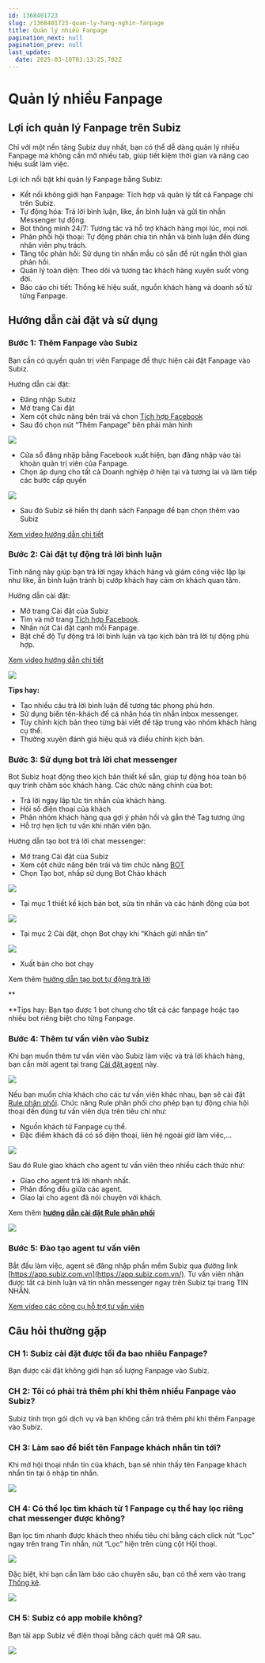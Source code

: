 ```yaml
---
id: 1368401723
slug: /1368401723-quan-ly-hang-nghin-fanpage
title: Quản lý nhiều Fanpage
pagination_next: null
pagination_prev: null
last_update:
  date: 2025-03-10T03:13:25.702Z
---
```


# Quản lý nhiều Fanpage



## Lợi ích quản lý Fanpage trên Subiz


Chỉ với một nền tảng Subiz duy nhất, bạn có thể dễ dàng quản lý nhiều Fanpage mà không cần mở nhiều tab, giúp tiết kiệm thời gian và nâng cao hiệu suất làm việc.

Lợi ích nổi bật khi quản lý Fanpage bằng Subiz:

- Kết nối không giới hạn Fanpage: Tích hợp và quản lý tất cả Fanpage chỉ trên Subiz.
- Tự động hóa: Trả lời bình luận, like, ẩn bình luận và gửi tin nhắn Messenger tự động.
- Bot thông minh 24/7: Tương tác và hỗ trợ khách hàng mọi lúc, mọi nơi.
- Phân phối hội thoại: Tự động phân chia tin nhắn và bình luận đến đúng nhân viên phụ trách.
- Tăng tốc phản hồi: Sử dụng tin nhắn mẫu có sẵn để rút ngắn thời gian phản hồi.
- Quản lý toàn diện: Theo dõi và tương tác khách hàng xuyên suốt vòng đời.
- Báo cáo chi tiết: Thống kê hiệu suất, nguồn khách hàng và doanh số từ từng Fanpage.
## Hướng dẫn cài đặt và sử dụng

### Bước 1: Thêm Fanpage vào Subiz


Bạn cần có quyền quản trị viên Fanpage để thực hiện cài đặt Fanpage vào Subiz.

Hướng dẫn cài đặt:

- Đăng nhập Subiz
- Mở trang Cài đặt
- Xem cột chức năng bên trái và chọn [Tích hợp Facebook](https://app.subiz.com.vn/settings/messenger)
- Sau đó chọn nút “Thêm Fanpage” bên phải màn hình


![](https://vcdn.subiz-cdn.com/file/fisgoektcdralpapcxyg_acpxkgumifuoofoosble/unnamed.png)




- Cửa sổ đăng nhập bằng Facebook xuất hiện, bạn đăng nhập vào tài khoản quản trị viên của Fanpage.
- Chọn áp dụng cho tất cả Doanh nghiệp ở hiện tại và tương lai và làm tiếp các bước cấp quyền


![](https://vcdn.subiz-cdn.com/file/fisgoektgnplkmtryhkn_acpxkgumifuoofoosble/unnamed.png)


- Sau đó Subiz sẽ hiển thị danh sách Fanpage để bạn chọn thêm vào Subiz

[Xem video hướng dẫn chi tiết](https://www.youtube.com/watch?v=kkzDSpR26dM&t=1s)
### Bước 2: Cài đặt tự động trả lời bình luận


Tính năng này giúp bạn trả lời ngay khách hàng và giảm công việc lặp lại như like, ẩn bình luận tránh bị cướp khách hay cảm ơn khách quan tâm.

Hướng dẫn cài đặt:

- Mở trang Cài đặt của Subiz
- Tìm và mở trang [Tích hợp Facebook](https://app.subiz.com.vn/settings/messenger).
- Nhấn nút Cài đặt cạnh mỗi Fanpage.
- Bật chế độ Tự động trả lời bình luận và tạo kịch bản trả lời tự động phù hợp.

[Xem video hướng dẫn chi tiết](https://www.youtube.com/watch?v=jAkRovJXnDE&t=4s)


![](https://vcdn.subiz-cdn.com/file/fisgoektlwrdobzsduks_acpxkgumifuoofoosble/unnamed.png)


**Tips hay:**

- Tạo nhiều câu trả lời bình luận để tương tác phong phú hơn.
- Sử dụng biến tên-khách để cá nhân hóa tin nhắn inbox messenger.
- Tùy chỉnh kịch bản theo từng bài viết để tập trung vào nhóm khách hàng cụ thể.
- Thường xuyên đánh giá hiệu quả và điều chỉnh kịch bản.
### Bước 3: Sử dụng bot trả lời chat messenger


Bot Subiz hoạt động theo kịch bản thiết kế sẵn, giúp tự động hóa toàn bộ quy trình chăm sóc khách hàng. Các chức năng chính của bot:

- Trả lời ngay lập tức tin nhắn của khách hàng.
- Hỏi số điện thoại của khách
- Phân nhóm khách hàng qua gợi ý phản hồi và gắn thẻ Tag tương ứng
- Hỗ trợ hẹn lịch tư vấn khi nhân viên bận.

Hướng dẫn tạo bot trả lời chat messenger: 

- Mở trang Cài đặt của Subiz
- Xem cột chức năng bên trái và tìm chức năng [BOT](https://app.subiz.com.vn/bots)
- Chọn Tạo bot, nhấp sử dụng Bot Chào khách




![](https://vcdn.subiz-cdn.com/file/fisgoektqpcsoxnumzak_acpxkgumifuoofoosble/unnamed.png)


- Tại mục 1 thiết kế kịch bản bot, sửa tin nhắn và các hành động của bot


![](https://vcdn.subiz-cdn.com/file/fisgoektvccuccncpxnj_acpxkgumifuoofoosble/unnamed.png)




- Tại mục 2 Cài đặt, chọn Bot chạy khi “Khách gửi nhắn tin”


![](https://vcdn.subiz-cdn.com/file/fisgoektzvpsbzeucjqa_acpxkgumifuoofoosble/unnamed.png)




- Xuất bản cho bot chạy



Xem thêm [hướng dẫn tạo bot tự động trả lời](https://subiz.com.vn/docs/1540866648-bot-tu-dong-nhan-tin)

**

**Tips hay: Bạn tạo được 1 bot chung cho tất cả các fanpage hoặc tạo nhiều bot riêng biệt cho từng Fanpage.
### Bước 4: Thêm tư vấn viên vào Subiz


Khi bạn muốn thêm tư vấn viên vào Subiz làm việc và trả lời khách hàng, bạn cần mời agent tại trang [Cài đặt agent](https://app.subiz.com.vn/settings/agents) này.


![](https://vcdn.subiz-cdn.com/file/fisgoekuenroxufbaeww_acpxkgumifuoofoosble/unnamed.png)


Nếu bạn muốn chia khách cho các tư vấn viên khác nhau, bạn sẽ cài đặt [Rule phân phối](https://app.subiz.com.vn/settings/rule-setting). Chức năng Rule phân phối cho phép bạn tự động chia hội thoại đến đúng tư vấn viên dựa trên tiêu chí như:

- Nguồn khách từ Fanpage cụ thể.
- Đặc điểm khách đã có số điện thoại, liên hệ ngoài giờ làm việc,...


![](https://vcdn.subiz-cdn.com/file/fisgoekuielvqcjvtcan_acpxkgumifuoofoosble/unnamed.png)


Sau đó Rule giao khách cho agent tư vấn viên theo nhiều cách thức như:

- Giao cho agent trả lời nhanh nhất.
- Phân đồng đều giữa các agent.
- Giao lại cho agent đã nói chuyện với khách.

Xem thêm **[hướng dẫn cài đặt Rule phân phối](https://subiz.com.vn/docs/972963943-rule-phan-phoi-hoi-thoai)**




![](https://vcdn.subiz-cdn.com/file/fisgoekunoiboydbmeyx_acpxkgumifuoofoosble/unnamed.png)

### Bước 5: Đào tạo agent tư vấn viên


Bắt đầu làm việc, agent sẽ đăng nhập phần mềm Subiz qua đường link [https://app.subiz.com.vn](https://app.subiz.com.vn/). Tư vấn viên nhận được tất cả bình luận và tin nhắn messenger ngay trên Subiz tại trang TIN NHẮN. 



[Xem video các công cụ hỗ trợ tư vấn viên](https://www.youtube.com/watch?v=YLx3wXjoKUY)


















## Câu hỏi thường gặp

### CH 1: Subiz cài đặt được tối đa bao nhiêu Fanpage?


Bạn được cài đặt không giới hạn số lượng Fanpage vào Subiz.
### CH 2: Tôi có phải trả thêm phí khi thêm nhiều Fanpage vào Subiz?


Subiz tính trọn gói dịch vụ và bạn không cần trả thêm phí khi thêm Fanpage vào Subiz.
### CH 3: Làm sao để biết tên Fanpage khách nhắn tin tới?


Khi mở hội thoại nhắn tin của khách, bạn sẽ nhìn thấy tên Fanpage khách nhắn tin tại ô nhập tin nhắn.




![](https://vcdn.subiz-cdn.com/file/fisgoekurwnzsozjxusd_acpxkgumifuoofoosble/unnamed.png)



### CH 4: Có thể lọc tìm khách từ 1 Fanpage cụ thể hay lọc riêng chat messenger được không?




Bạn lọc tìm nhanh được khách theo nhiều tiêu chí bằng cách click nút “Lọc” ngay trên trang Tin nhắn, nút “Lọc” hiện trên cùng cột Hội thoại.


![](https://vcdn.subiz-cdn.com/file/fisgoekuvkrolpwlnhpr_acpxkgumifuoofoosble/unnamed.png)




Đặc biệt, khi bạn cần làm báo cáo chuyên sâu, bạn có thể xem vào trang [Thống kê](https://app.subiz.com.vn/new-reports/convo).


![](https://vcdn.subiz-cdn.com/file/fisgoekuztzepltqoqsl_acpxkgumifuoofoosble/unnamed.png)



### CH 5: Subiz có app mobile không?


Bạn tải app Subiz về điện thoại bằng cách quét mã QR sau.


![](https://vcdn.subiz-cdn.com/file/fisgoekvfrlumjxrrbzz_acpxkgumifuoofoosble/unnamed.png)